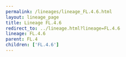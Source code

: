 ```yaml
---
permalink: /lineages/lineage_FL.4.6.html
layout: lineage_page
title: Lineage FL.4.6
redirect_to: ../lineage.html?lineage=FL.4.6
lineage: FL.4.6
parent: FL.4
children: ['FL.4.6']
---
```

